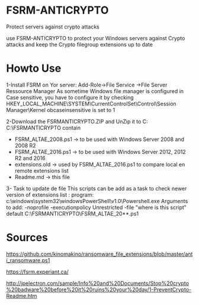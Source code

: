 # FSRM-ANTICRYPTO
Protect servers against crypto attacks

use FSRM-ANTICRYPTO to protect your Windows servers against Crypto attacks and keep the Crypto filegroup extensions up to date

# Howto Use #
1-Install FSRM on Yor server: Add-Role->File Service ->File Server Ressource Manager
As sometime Windows file manager is configured in Case sensitive, you have to
configure it by checking HKEY_LOCAL_MACHINE\SYSTEM\CurrentControlSet\Control\Session Manager\Kernel obcaseinsensitive is set to 1

2-Download the FSRMANTICRYPTO.ZIP and UnZip it to C:\
C:\FSRMANTICRYPTO contain
- FSRM_ALTAE_2008.ps1 -> to be used with Windows Server 2008 and 2008 R2
- FSRM_ALTAE_2016.ps1 -> to be used with Windows Server 2012, 2012 R2 and 2016
- extensions.old -> used by FSRM_ALTAE_2016.ps1 to compare local en remote extensions list
- Readme.md -> this file

3- Task to update de file
This scripts can be add as a task to check newer version of extensions list : 
program: c:\windows\system32\windowsPowerShell\v1.0\Powershell.exe
Arguments to add: -noprofile  -executionpolicy Unrestricted -file "where is this script" default C:\FSRMANTICRYPTO\FSRM_ALTAE_20**.ps1 

# Sources #
https://github.com/kinomakino/ransomware_file_extensions/blob/master/anti_ransomware.ps1

https://fsrm.experiant.ca/

http://jpelectron.com/sample/Info%20and%20Documents/Stop%20crypto%20badware%20before%20it%20ruins%20your%20day/1-PreventCrypto-Readme.htm

